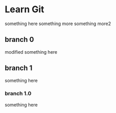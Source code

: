 # Learn Git
something here
something more
something more2

## branch 0
modified something here

## branch 1
something here

### branch 1.0
something here
